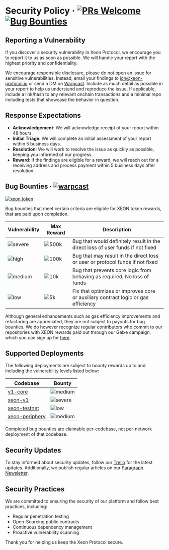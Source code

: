 # Security Policy &middot; [![PRs Welcome](https://img.shields.io/badge/PRs-welcome-darkgreen.svg)](https://github.com/xeon-protocol/v1-core/blob/main/CONTRIBUTING.md) [![Bug Bounties](https://img.shields.io/badge/Bug_Bounties-open-red.svg)](https://github.com/xeon-protocol/v1-core/blob/main/SECURITY.md)

## Reporting a Vulnerability

If you discover a security vulnerability in Xeon Protocol, we encourage you to report it to us as soon as possible. We will handle your report with the highest priority and confidentiality.

We encourage responsible disclosure, please do not open an issue for sensitive vulnerabilities. Instead, email your findings to [jon@xeon-protocol.io](mailto:jon@xeon-protocol.io) or send a DM on [Warpcast](https://warpcast.com/jonbray.eth).
Include as much detail as possible in your report to help us understand and reproduce the issue.
If applicable, include a link/hash to any relevant onchain transactions and a minimal repo including tests that showcase the behavior in question.

## Response Expectations

- **Acknowledgement**: We will acknowledge receipt of your report within 48 hours.
- **Initial Triage**: We will complete an initial assessment of your report within 5 business days.
- **Resolution**: We will work to resolve the issue as quickly as possible, keeping you informed of our progress.
- **Reward**: If the findings are eligible for a reward, we will reach out for a receiving address and process payment within 5 business days after resolution.

## Bug Bounties &middot; [![warpcast](https://img.shields.io/badge/contact_dev-FFFFFF.svg?logo=farcaster)](https://warpcast.com/xeonprotocol)

[![xeon token](https://img.shields.io/badge/$XEON-0x8d65a2eaBDE4B31cbD7E43F27E47559d1CCec86c-8429c6.svg?logo=ethereum)](https://app.uniswap.org/explore/tokens/ethereum/0x8d65a2eabde4b31cbd7e43f27e47559d1ccec86c?chain=mainnet)

Bug bounties that meet certain criteria are eligible for XEON token rewards, that are paid upon completion.

| Vulnerability                                                   | Max Reward                                                    | Description                                                                       |
| --------------------------------------------------------------- | ------------------------------------------------------------- | --------------------------------------------------------------------------------- |
| ![severe](https://img.shields.io/badge/level-severe-red.svg)    | ![500k](https://img.shields.io/badge/XEON-500,000-000000.svg) | Bug that would definitely result in the direct loss of user funds if not fixed    |
| ![high](https://img.shields.io/badge/level-high-darkorange.svg) | ![100k](https://img.shields.io/badge/XEON-200,000-000000.svg) | Bug that may result in the direct loss or user or protocol funds if not fixed     |
| ![medium](https://img.shields.io/badge/level-medium-yellow.svg) | ![10k](https://img.shields.io/badge/XEON-25,000-000000.svg)   | Bug that prevents core logic from behaving as required; No loss of funds          |
| ![low](https://img.shields.io/badge/level-low-pink.svg)         | ![5k](https://img.shields.io/badge/XEON-10,000-000000.svg)    | Fix that optimizes or improves core or auxiliary contract logic or gas efficiency |

Although general enhancements such as gas efficiency improvements and refactoring are appreciated, they are not subject to payouts for bug bounties.
We do however recognize regular contributors who commit to our repositories with XEON rewards paid out through our Galxe campaign, which you can sign up for [here](https://app.galxe.com/quest/bxfBJ9bbdUWazgQ2gTSNNp).

## Supported Deployments

The following deployments are subject to bounty rewards up to and including the vulnerability levels listed below:

| Codebase                                                          | Bounty                                                          |
| ----------------------------------------------------------------- | --------------------------------------------------------------- |
| [v1-core](https://github.com/xeon-protocol/v1-core)               | ![medium](https://img.shields.io/badge/level-medium-yellow.svg) |
| [xeon-v1](https://github.com/xeon-protocol/xeon-v1)               | ![severe](https://img.shields.io/badge/level-severe-red.svg)    |
| [xeon-testnet](https://github.com/xeon-protocol/xeon-testnet)     | ![low](https://img.shields.io/badge/level-low-pink.svg)         |
| [xeon-periphery](https://github.com/xeon-protocol/xeon-periphery) | ![medium](https://img.shields.io/badge/level-medium-yellow.svg) |

Completed bug bounties are claimable per-codebase, not per-network deployment of that codebase.

## Security Updates

To stay informed about security updates, follow our [Trello](https://github.com/xeon-protocol/v1-core/security/advisories) for the latest updates. Additionally, we publish regular articles on our [Paragraph Newsletter](https://paragraph.xyz/@xeon-protocol).

## Security Practices

We are committed to ensuring the security of our platform and follow best practices, including:

- Regular penetration testing
- Open-Sourcing public contracts
- Continuous dependency management
- Proactive vulnerability scanning

Thank you for helping us keep the Xeon Protocol secure.
